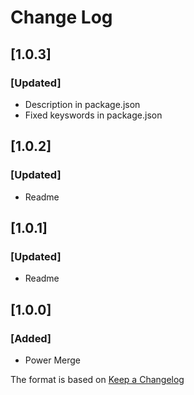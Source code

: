# Change Log

## [1.0.3]
### [Updated]
- Description in package.json
- Fixed keyswords in package.json

## [1.0.2]
### [Updated]
- Readme

## [1.0.1]
### [Updated]
- Readme

## [1.0.0]
### [Added]
- Power Merge

The format is based on [Keep a Changelog](http://keepachangelog.com/)
